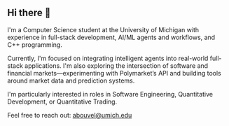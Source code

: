 ## Hi there 👋

I'm a Computer Science student at the University of Michigan with experience in full-stack development, AI/ML agents and workflows, and C++ programming.

Currently, I'm focused on integrating intelligent agents into real-world full-stack applications. I'm also exploring the intersection of software and financial markets—experimenting with Polymarket’s API and building tools around market data and prediction systems.

I'm particularly interested in roles in Software Engineering, Quantitative Development, or Quantitative Trading.

Feel free to reach out: abouvel@umich.edu

<!--
**abouvel/abouvel** is a ✨ _special_ ✨ repository because its `README.md` (this file) appears on your GitHub profile.

Here are some ideas to get you started:

- 🔭 I’m currently working on ...
- 🌱 I’m currently learning ...
- 👯 I’m looking to collaborate on ...
- 🤔 I’m looking for help with ...
- 💬 Ask me about ...
- 📫 How to reach me: ...
- 😄 Pronouns: ...
- ⚡ Fun fact: ...
-->
